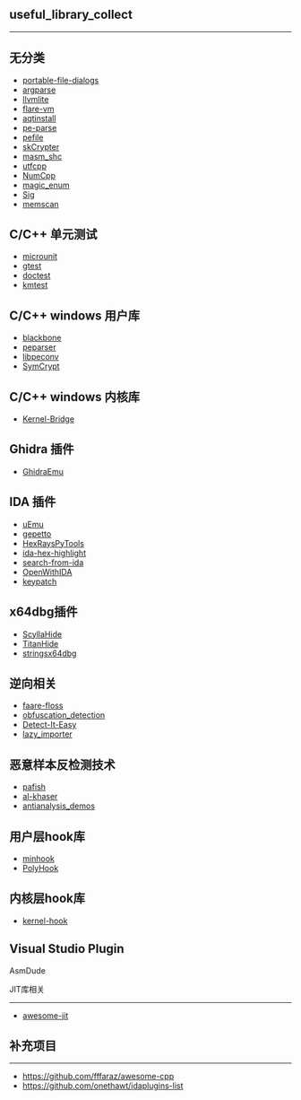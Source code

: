 ## useful_library_collect
----

无分类
----
* [portable-file-dialogs](https://github.com/samhocevar/portable-file-dialogs)  
* [argparse](https://github.com/jamolnng/argparse)  
* [llvmlite](https://github.com/numba/llvmlite)  
* [flare-vm](https://github.com/mandiant/commando-vm)  
* [aqtinstall](https://github.com/miurahr/aqtinstall)  
* [pe-parse](https://github.com/trailofbits/pe-parse)  
* [pefile](https://github.com/erocarrera/pefile)
* [skCrypter](https://github.com/skadro-official/skCrypter) 
* [masm_shc](https://github.com/hasherezade/masm_shc)  
* [utfcpp](https://github.com/nemtrif/utfcpp)  
* [NumCpp](https://github.com/dpilger26/NumCpp)  
* [magic_enum](https://github.com/Neargye/magic_enum)
* [Sig](https://github.com/HoShiMin/Sig.git)  
* [memscan](https://github.com/cristeigabriel/memscan.git)  

C/C++ 单元测试
----
* [microunit](https://github.com/smiranda/microunit)  
* [gtest](https://github.com/google/googletest)
* [doctest](https://github.com/doctest/doctest) 
* [kmtest](https://github.com/SergiusTheBest/kmtest)

C/C++ windows 用户库
----
* [blackbone](https://github.com/DarthTon/Blackbone)  
* [peparser](https://github.com/smarttechnologies/peparser)  
* [libpeconv](https://github.com/hasherezade/libpeconv)  
* [SymCrypt](https://github.com/microsoft/SymCrypt)  

C/C++ windows 内核库
----
* [Kernel-Bridge](https://github.com/HoShiMin/Kernel-Bridge)   


Ghidra 插件 
----
* [GhidraEmu](https://github.com/Nalen98/GhidraEmu)   

IDA 插件
----
* [uEmu](https://github.com/alexhude/uEmu)  
* [gepetto](https://github.com/JusticeRage/Gepetto)  
* [HexRaysPyTools](https://github.com/igogo-x86/HexRaysPyTools)  
* [ida-hex-highlight](https://github.com/vmallet/ida-hex-highlighter)  
* [search-from-ida](https://github.com/ramikg/search-from-ida)
* [OpenWithIDA](https://github.com/ramikg/openwithida)
* [keypatch](https://github.com/keystone-engine/keypatch)

x64dbg插件
----
* [ScyllaHide](https://github.com/x64dbg/ScyllaHide)   
* [TitanHide](https://github.com/mrexodia/TitanHide)  
* [stringsx64dbg](https://github.com/horsicq/stringsx64dbg)  

逆向相关
----
* [faare-floss](https://github.com/mandiant/flare-floss)  
* [obfuscation_detection](https://github.com/mrphrazer/obfuscation_detection)  
* [Detect-It-Easy](https://github.com/horsicq/Detect-It-Easy)  
* [lazy_importer](https://github.com/JustasMasiulis/lazy_importer)

恶意样本反检测技术
----
* [pafish](https://github.com/a0rtega/pafish)  
* [al-khaser](https://github.com/LordNoteworthy/al-khaser)  
* [antianalysis_demos](https://github.com/hasherezade/antianalysis_demos)  

用户层hook库
----
* [minhook](https://github.com/TsudaKageyu/minhook)  
* [PolyHook](https://github.com/stevemk14ebr/PolyHook_2_0)  

内核层hook库
----
* [kernel-hook](https://github.com/helloobaby/kernel-hook)  


Visual Studio Plugin
----
AsmDude  
  
JIT库相关
****
* [awesome-jit](https://github.com/wdv4758h/awesome-jit)
  
  
  
  
## 补充项目
****
* https://github.com/fffaraz/awesome-cpp
* https://github.com/onethawt/idaplugins-list
